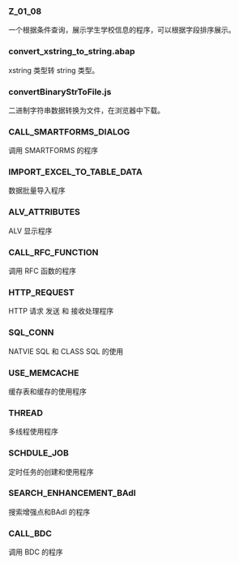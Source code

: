 ### Z_01_08 
一个根据条件查询，展示学生学校信息的程序，可以根据字段排序展示。



### convert_xstring_to_string.abap

xstring 类型转 string 类型。



### convertBinaryStrToFile.js

二进制字符串数据转换为文件，在浏览器中下载。



### CALL_SMARTFORMS_DIALOG

调用 SMARTFORMS 的程序



### IMPORT_EXCEL_TO_TABLE_DATA

数据批量导入程序



### ALV_ATTRIBUTES

ALV 显示程序



### CALL_RFC_FUNCTION

调用 RFC 函数的程序

### 

### HTTP_REQUEST

HTTP 请求 发送 和 接收处理程序



### SQL_CONN

NATVIE SQL 和 CLASS SQL 的使用 



### USE_MEMCACHE

缓存表和缓存的使用程序



### THREAD

多线程使用程序



### SCHDULE_JOB

定时任务的创建和使用程序



### SEARCH_ENHANCEMENT_BAdI

搜索增强点和BAdI 的程序



### CALL_BDC

调用 BDC 的程序
